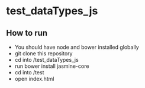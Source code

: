 # test_dataTypes_js

## How to run
- You should have node and bower installed globally
- git clone this repository
- cd into /test_dataTypes_js
- run bower install jasmine-core
- cd into /test
- open index.html
